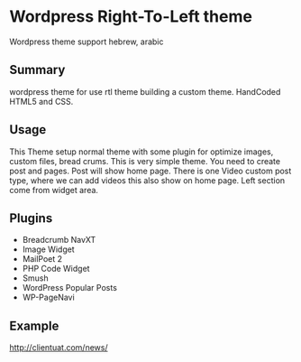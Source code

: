 <h1>Wordpress  Right-To-Left theme</h1>
<p>Wordpress theme support hebrew, arabic</p>

<h2>Summary</h2>
wordpress theme for use rtl theme building a custom theme. HandCoded HTML5 and CSS.

<h2>Usage</h2>
This Theme setup normal theme with some plugin for optimize images, custom files, bread crums.
This is very simple theme. You need to create post and pages. Post will show home page. 
There is one Video custom post type, where we can add videos this also show on home page.
Left section come from widget area. 

<h2>Plugins</h2>
<ul>
<li>Breadcrumb NavXT</li>
<li>Image Widget</li>
<li>MailPoet 2</li>
<li>PHP Code Widget</li>
<li>Smush</li>
<li>WordPress Popular Posts</li>
<li>WP-PageNavi</li>
</ul>

<h2>Example</h2>
<a href="http://clientuat.com/news/" target="_blank">http://clientuat.com/news/</a>
